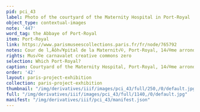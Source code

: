 ```yaml
---
pid: pci_43
label: Photo of the courtyard of the Maternity Hospital in Port-Royal
object_type: contextual-images
note: '447'
word_tag: the Abbaye of Port-Royal
item: Port-Royal
link: https://www.parismuseescollections.paris.fr/fr/node/765792
notes: Cour de l‚Äôh√¥pital de la Maternit√©, Port-Royal, 14√®me arrondissement, Paris
rights: Mus√©e carnavalet creative commons zero
selection: Which Port-Royal?
caption: Courtyard of the Maternity Hospital, Port-Royal, 14√®me arrondissement
order: '42'
layout: paris-project-exhibition
collection: paris-project-exhibition
thumbnail: "/img/derivatives/iiif/images/pci_43/full/250,/0/default.jpg"
full: "/img/derivatives/iiif/images/pci_43/full/1140,/0/default.jpg"
manifest: "/img/derivatives/iiif/pci_43/manifest.json"
---
```

